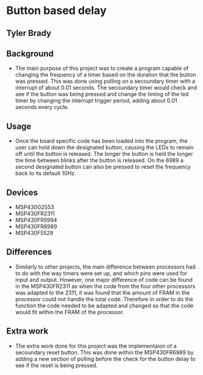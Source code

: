 # Button based delay

## Tyler Brady

## Background
* The main purpose of this project was to create a program capable of changing the frequency of a timer based on
the duration that the button was pressed. This was done using polling on a secoundary timer with a interrupt of
about 0.01 seconds. The secoundary timer would check and see if the button was being pressed and change the timing of
the led timer by changing the interrupt trigger period, adding about 0.01 seconds every cycle.

## Usage
* Once the board specific code has been loaded into the program, the user can hold down the designated button, causing the LEDs to remain off until the button is released. The
longer the button is held the longer the time between blinks after the button is released. On the 6989 a second designated button can also be pressed to reset the frequency back
to its default 10Hz.

## Devices
* MSP430G2553
* MSP430FR2311
* MSP430FR5994
* MSP430FR6989
* MSP430F5529

## Differences
* Similarly to other projects, the main difference between processors had to do with the way timers were set up,
and which pins were used for input and output. However, one major difference of code can be found in the MSP430FR2311
as when the code from the four other processors was adapted to the 2311, it was found that the amount of FRAM in
the processor could not handle the total code. Therefore in order to do the function the code needed to be adapted and changed
so that the code would fit within the FRAM of the processor.

## Extra work
* The extra work done for this project was the implementaion of a secoundary reset button. This was done within the 
MSP430FR6989 by adding a new section of polling before the check for the button delay to see if the reset is being pressed.
 